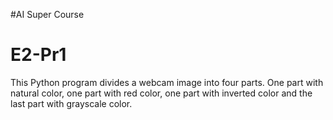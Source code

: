 #AI Super Course
# E2-Pr1

This Python program divides a webcam image into four parts. One part with natural color, one part with red color, one part with inverted color and the last part with grayscale color.
